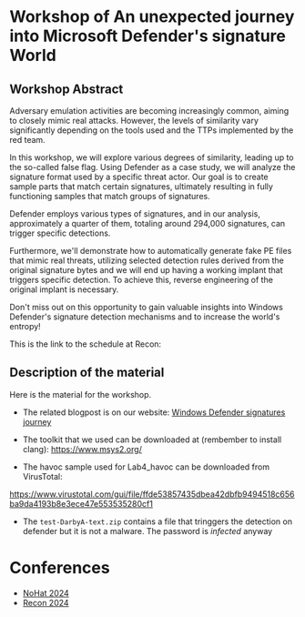 # Workshop of An unexpected journey into Microsoft Defender's signature World 

## Workshop Abstract

Adversary emulation activities are becoming increasingly common, aiming to closely mimic real attacks. However, the levels of similarity vary significantly depending on the tools used and the TTPs implemented by the red team.

In this workshop, we will explore various degrees of similarity, leading up to the so-called false flag. Using Defender as a case study, we will analyze the signature format used by a specific threat actor. Our goal is to create sample parts that match certain signatures, ultimately resulting in fully functioning samples that match groups of signatures.

Defender employs various types of signatures, and in our analysis, approximately a quarter of them, totaling around 294,000 signatures, can trigger specific detections.

Furthermore, we'll demonstrate how to automatically generate fake PE files that mimic real threats, utilizing selected detection rules derived from the original signature bytes and we will end up having a working implant that triggers specific detection. To achieve this, reverse engineering of the original implant is necessary.

Don't miss out on this opportunity to gain valuable insights into Windows Defender's signature detection mechanisms and to increase the world's entropy!

This is the link to the schedule at Recon: 

## Description of the material

Here is the material for the workshop.

* The related blogpost is on our website: [Windows Defender signatures journey](https://retooling.io/blog/an-unexpected-journey-into-microsoft-defenders-signature-world)

* The toolkit that we used can be downloaded at (rembember to install clang):
https://www.msys2.org/


* The havoc sample used for Lab4_havoc can be downloaded from VirusTotal:

https://www.virustotal.com/gui/file/ffde53857435dbea42dbfb9494518c656ba9da4193b8e3ece47e553535280cf1

* The `test-DarbyA-text.zip` contains a file that tringgers the detection on defender but it is not a malware. The password is _infected_ anyway

# Conferences

* [NoHat 2024](https://www.nohat.it/workshops)
* [Recon 2024](https://cfp.recon.cx/recon2024/talk/TFC3XM/)
